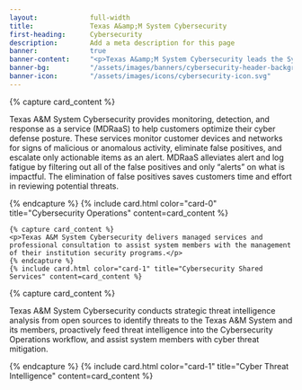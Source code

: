 ```yaml
---
layout:             full-width
title:              Texas A&amp;M System Cybersecurity
first-heading:      Cybersecurity
description:        Add a meta description for this page
banner:             true
banner-content:     "<p>Texas A&amp;M System Cybersecurity leads the System's effort to manage and reduce risk to our cyber infrastructure. We deliver resources and tools to our stakeholders to help them ensure a secure and resilient infrastructure.</p>"
banner-bg:          "/assets/images/banners/cybersecurity-header-background-full.jpg"
banner-icon:        "/assets/images/icons/cybersecurity-icon.svg"
---
```


<div class="row cards">
	{% capture card_content %}
	<p>Texas A&M System Cybersecurity provides monitoring, detection, and response as a service (MDRaaS) to help customers optimize their cyber defense posture. These services monitor customer devices and networks for signs of malicious or anomalous activity, eliminate false positives, and escalate only actionable items as an alert. MDRaaS alleviates alert and log fatigue by filtering out all of the false positives and only “alerts” on what is impactful. The elimination of false positives saves customers time and effort in reviewing potential threats.</p>
	{% endcapture %}
	{% include card.html color="card-0" title="Cybersecurity Operations" content=card_content %}
<!--	{% include card.html color="card-0" title="Cybersecurity Operations" read_more_url="cyber-ops" content=card_content %} -->

	{% capture card_content %}
	<p>Texas A&M System Cybersecurity delivers managed services and professional consultation to assist system members with the management of their institution security programs.</p>
	{% endcapture %}
	{% include card.html color="card-1" title="Cybersecurity Shared Services" content=card_content %}
<!--	{% include card.html color="card-1" title="Cybersecurity Shared Services" read_more_url="cyber-shared-services" content=card_content %} -->
</div>

<div class="row cards">
	{% capture card_content %}
	<p>Texas A&M System Cybersecurity conducts strategic threat intelligence analysis from open sources to identify threats to the Texas A&M System and its members, proactively feed threat intelligence into the Cybersecurity Operations workflow, and assist system members with cyber threat mitigation.</p>
	{% endcapture %}
	{% include card.html color="card-1" title="Cyber Threat Intelligence" content=card_content %}
<!--	{% include card.html color="card-2" title="Cyber Threat Intelligence" read_more_url="cyber-threat-intel" content=card_content %} -->
</div>
